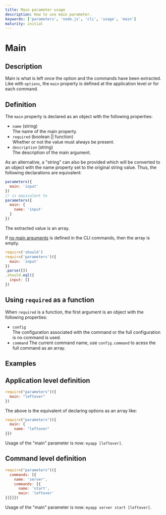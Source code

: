 ```yaml
---
title: Main parameter usage
description: How to use main parameter.
keywords: ['parameters', 'node.js', 'cli', 'usage', 'main']
maturity: initial
---
```


# Main

## Description

Main is what is left once the option and the commands have been extracted. Like with `options`, the `main` property is defined at the application level or for each command.

## Definition

The `main` property is declared as an object with the following properties:

* `name` (string)   
  The name of the main property.
* `required` (boolean || function)   
  Whether or not the value must always be present.
* `description` (string)   
  The description of the main argument.

As an alternative, a "string" can also be provided which will be converted to an object with the name property set to the original string value. Thus, the following declarations are equivalent:

```js
parameters({
  main: 'input'  
})
// is equivalent to
parameters({
  main: {
    name: 'input' 
  } 
})
```

The extracted value is an array.

If [no main arguments](https://github.com/adaltas/node-parameters/blob/master/samples/main_empty.js) is defined in the CLI commands, then the array is empty.

```js
require('should')
require('parameters')({
  main: 'input' 
})
.parse([])
.should.eql({
  input: []
})
```

## Using `required` as a function

When `required` is a function, the first argument is an object with the following properties:

* `config`   
  The configuration associated with the command or the full configuration is no command is used.
* `command`
  The current command name, use `config.command` to acess the full command as an array.

## Examples

## Application level definition

```js
require("parameters")({
  main: "leftover"
})
```

The above is the equivalent of declaring options as an array like:

```js
require("parameters")({
  main: {
    name: "leftover"
}})
```

Usage of the "main" parameter is now: `myapp [leftover]`.

## Command level definition

```js
require("parameters")({
  commands: [{
    name: 'server',
    commands: [{
      name: 'start',
      main: 'leftover'
}]}]})
```

Usage of the "main" parameter is now: `myapp server start [leftover]`.
